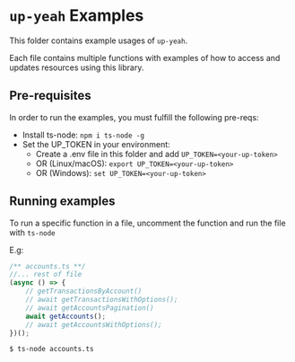 # `up-yeah` Examples
This folder contains example usages of `up-yeah`. 

Each file contains multiple functions with examples of how to access and updates resources using this library. 

## Pre-requisites
In order to run the examples, you must fulfill the following pre-reqs: 

* Install ts-node: `npm i ts-node -g`
* Set the UP_TOKEN in your environment:
  * Create a .env file in this folder and add `UP_TOKEN=<your-up-token>`
  * OR (Linux/macOS): `export UP_TOKEN=<your-up-token>`
  * OR (Windows): `set UP_TOKEN=<your-up-token>`

## Running examples

To run a specific function in a file, uncomment the function and run the file with `ts-node`

E.g:
```typescript
/** accounts.ts **/
//... rest of file
(async () => {
	// getTransactionsByAccount()
	// await getTransactionsWithOptions();
	// await getAccountsPagination()
	await getAccounts();
	// await getAccountsWithOptions();
})();
```
`$ ts-node accounts.ts`
